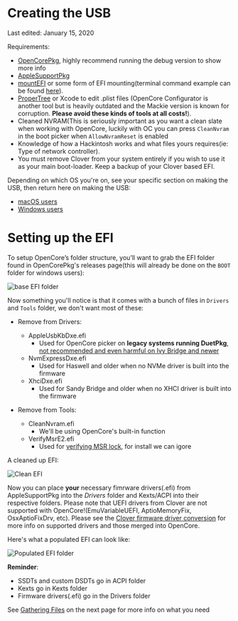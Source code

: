 # Creating the USB

Last edited: January 15, 2020

Requirements:

* [OpenCorePkg](https://github.com/acidanthera/OpenCorePkg/releases), highly recommend running the debug version to show more info
* [AppleSupportPkg](https://github.com/acidanthera/AppleSupportPkg/releases)
* [mountEFI](https://github.com/corpnewt/MountEFI) or some form of EFI mounting\(terminal command example can be found [here](https://themacadmin.com/2012/02/15/mounting-the-efi-boot-partition-on-mac-os-x/)\).
* [ProperTree](https://github.com/corpnewt/ProperTree) or Xcode to edit .plist files \(OpenCore Configurator is another tool but is heavily outdated and the Mackie version is known for corruption. **Please avoid these kinds of tools at all costs!**\).
* Cleaned NVRAM\(This is seriously important as you want a clean slate when working with OpenCore, luckily with OC you can press `CleanNvram` in the boot picker when `AllowNvramReset` is enabled
* Knowledge of how a Hackintosh works and what files yours requires\(ie: Type of network controller\).
* You must remove Clover from your system entirely if you wish to use it as your main boot-loader. Keep a backup of your Clover based EFI.

Depending on which OS you're on, see your specific section on making the USB, then return here on making the USB:

* [macOS users](/installer-guide/mac-install.md)
* [Windows users](/installer-guide/winblows-install.md)


# Setting up the EFI

To setup OpenCore’s folder structure, you’ll want to grab the EFI folder found in OpenCorePkg's releases page(this will already be done on the `BOOT` folder for windows users):

![base EFI folder](https://i.imgur.com/PvNIR4y.png)

Now something you'll notice is that it comes with a bunch of files in `Drivers` and `Tools` folder, we don't want most of these:

* Remove from Drivers:
   * AppleUsbKbDxe.efi
      * Used for OpenCore picker on **legacy systems running DuetPkg**, [not recommended and even harmful on Ivy Bridge and newer](https://applelife.ru/threads/opencore-obsuzhdenie-i-ustanovka.2944066/page-176#post-856653)
   * NvmExpressDxe.efi
      * Used for Haswell and older when no NVMe driver is built into the firmware
   * XhciDxe.efi
      * Used for Sandy Bridge and older when no XHCI driver is built into the firmware

* Remove from Tools:
   * CleanNvram.efi
      * We'll be using OpenCore's built-in function
   * VerifyMsrE2.efi
      * Used for [verifying MSR lock](/extras/msr-lock.md), for install we can igore

A cleaned up EFI:

![Clean EFI](https://i.imgur.com/2INJYol.png)

Now you can place **your** necessary fimrware drivers(.efi) from AppleSupportPkg into the _Drivers_ folder and Kexts/ACPI into their respective folders. Please note that UEFI drivers from Clover are not supported with OpenCore!\(EmuVariableUEFI, AptioMemoryFix, OsxAptioFixDrv, etc\). Please see the [Clover firmware driver conversion](https://github.com/khronokernel/Opencore-Vanilla-Desktop-Guide/blob/master/clover-conversion/clover-efi.md) for more info on supported drivers and those merged into OpenCore.

Here's what a populated EFI can look like:

![Populated EFI folder](https://i.imgur.com/HVuyghf.png)

**Reminder**:

* SSDTs and custom DSDTs go in ACPI folder
* Kexts go in Kexts folder
* Firmware drivers\(.efi\) go in the Drivers folder

See [Gathering Files](ktext.md) on the next page for more info on what you need

